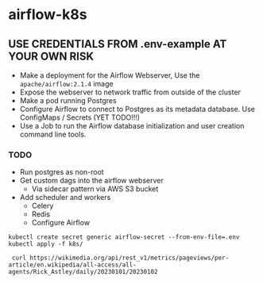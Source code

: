# airflow-k8s

## USE CREDENTIALS FROM .env-example AT YOUR OWN RISK

- Make a deployment for the Airflow Webserver, Use the `apache/airflow:2.1.4` image
- Expose the webserver to network traffic from outside of the cluster
- Make a pod running Postgres
- Configure Airflow to connect to Postgres as its metadata database. Use ConfigMaps / Secrets (YET TODO!!!)
- Use a Job to run the Airflow database initialization and user creation command line tools.

### TODO

- Run postgres as non-root
- Get custom dags into the airflow webserver
    - Via sidecar pattern via AWS S3 bucket
- Add scheduler and workers
    - Celery
    - Redis
    - Configure Airflow

```shell
kubectl create secret generic airflow-secret --from-env-file=.env
kubectl apply -f k8s/
```

```shell
 curl https://wikimedia.org/api/rest_v1/metrics/pageviews/per-article/en.wikipedia/all-access/all-agents/Rick_Astley/daily/20230101/20230102
```